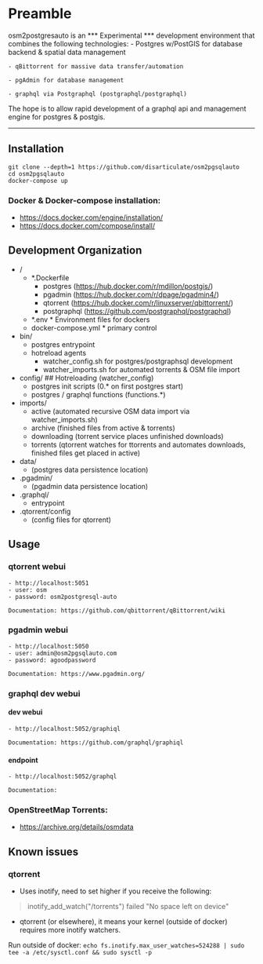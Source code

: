 Preamble
===
osm2postgresauto is an *** Experimental *** development environment that combines the following technologies:
	- Postgres w/PostGIS for database backend & spatial data management
	
	- qBittorrent for massive data transfer/automation
	
	- pgAdmin for database management
	
	- graphql via Postgraphql (postgraphql/postgraphql)

The hope is to allow rapid development of a graphql api and management engine for postgres & postgis.

* * *

Installation
---
```
git clone --depth=1 https://github.com/disarticulate/osm2pgsqlauto
cd osm2pgsqlauto
docker-compose up
```

### Docker & Docker-compose installation:
- https://docs.docker.com/engine/installation/
- https://docs.docker.com/compose/install/

Development Organization
---
- /
  - *.Dockerfile
    - postgres (https://hub.docker.com/r/mdillon/postgis/)
    - pgadmin (https://hub.docker.com/r/dpage/pgadmin4/)
    - qtorrent (https://hub.docker.com/r/linuxserver/qbittorrent/)
    - postgraphql (https://github.com/postgraphql/postgraphql)
  - *.env * Environment files for dockers
  - docker-compose.yml * primary control
- bin/
    - postgres entrypoint
    - hotreload agents
        - watcher_config.sh for postgres/postgraphsql development
        - watcher_imports.sh for automated torrents & OSM file import
- config/ ## Hotreloading (watcher_config)
    - postgres init scripts (0.* on first postgres start)
    - postgres / graphql functions (functions.*)
- imports/
    - active (automated recursive OSM data import via watcher_imports.sh)
    - archive (finished files from active & torrents)
    - downloading (torrent service places unfinished downloads)
    - torrents (qtorrent watches for ttorrents and automates downloads, finished files get placed in active)
- data/ 
	- (postgres data persistence location)
- .pgadmin/ 
	- (pgadmin data persistence location)
- .graphql/ 
	- entrypoint
- .qtorrent/config 
	- (config files for qtorrent)

Usage
---
### qtorrent webui
	- http://localhost:5051
	- user: osm
	- password: osm2postgresql-auto

	Documentation: https://github.com/qbittorrent/qBittorrent/wiki

### pgadmin webui
	- http://localhost:5050
	- user: admin@osm2pgsqlauto.com
	- password: agoodpassword

	Documentation: https://www.pgadmin.org/

### graphql dev webui

#### dev webui
	- http://localhost:5052/graphiql

	Documentation: https://github.com/graphql/graphiql

#### endpoint
	- http://localhost:5052/graphql
	
	Documentation: 

### OpenStreetMap Torrents:
- https://archive.org/details/osmdata

Known issues
---
### qtorrent 

* Uses inotify, need to set higher if you receive the following:

> inotify_add_watch("/torrents") failed "No space left on device"

* qtorrent (or elsewhere), it means your kernel (outside of docker) requires more inotify watchers.

Run outside of docker: `echo fs.inotify.max_user_watches=524288 | sudo tee -a /etc/sysctl.conf && sudo sysctl -p`
